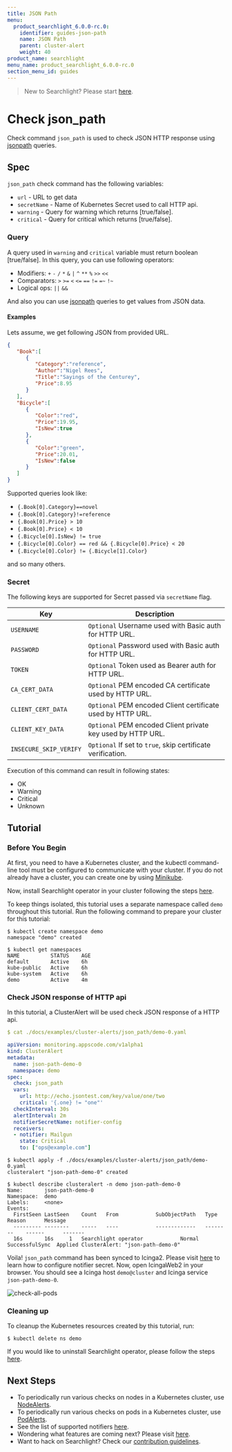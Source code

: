 ```yaml
---
title: JSON Path
menu:
  product_searchlight_6.0.0-rc.0:
    identifier: guides-json-path
    name: JSON Path
    parent: cluster-alert
    weight: 40
product_name: searchlight
menu_name: product_searchlight_6.0.0-rc.0
section_menu_id: guides
---
```


> New to Searchlight? Please start [here](/docs/concepts/README.md).

# Check json_path

Check command `json_path` is used to check JSON HTTP response using [jsonpath](https://kubernetes.io/docs/reference/kubectl/jsonpath/) queries.

## Spec
`json_path` check command has the following variables:

- `url` - URL to get data
- `secretName` - Name of Kubernetes Secret used to call HTTP api.
- `warning` - Query for warning which returns [true/false].
- `critical` - Query for critical which returns [true/false].

### Query

A query used in `warning` and `critical` variable must return boolean [true/false].
In this query, you can use following operators:

* Modifiers: `+` `-` `/` `*` `&` `|` `^` `**` `%` `>>` `<<`
* Comparators: `>` `>=` `<` `<=` `==` `!=` `=~` `!~`
* Logical ops: `||` `&&`

And also you can use [jsonpath](https://kubernetes.io/docs/reference/kubectl/jsonpath/) queries to get values from JSON data.

#### Examples

Lets assume, we get following JSON from provided URL.
```json
{
   "Book":[
      {
         "Category":"reference",
         "Author":"Nigel Rees",
         "Title":"Sayings of the Centurey",
         "Price":8.95
      }
   ],
   "Bicycle":[
      {
         "Color":"red",
         "Price":19.95,
         "IsNew":true
      },
      {
         "Color":"green",
         "Price":20.01,
         "IsNew":false
      }
   ]
}
```

Supported queries look like:

* `{.Book[0].Category}==novel`
* `{.Book[0].Category}!=reference`
* `{.Book[0].Price} > 10`
* `{.Book[0].Price} < 10`
* `{.Bicycle[0].IsNew} != true`
* `{.Bicycle[0].Color} == red && {.Bicycle[0].Price} < 20`
* `{.Bicycle[0].Color} != {.Bicycle[1].Color}`

and so many others.

### Secret

The following keys are supported for Secret passed via `secretName` flag.

| Key                    | Description                                                 |
-------------------------|-------------------------------------------------------------|
| `USERNAME`             | `Optional` Username used with Basic auth for HTTP URL.      |
| `PASSWORD`             | `Optional` Password used with Basic auth for HTTP URL.      |
| `TOKEN`                | `Optional` Token used as Bearer auth for HTTP URL.          |
| `CA_CERT_DATA`         | `Optional` PEM encoded CA certificate used by HTTP URL.     |
| `CLIENT_CERT_DATA`     | `Optional` PEM encoded Client certificate used by HTTP URL. |
| `CLIENT_KEY_DATA`      | `Optional` PEM encoded Client private key used by HTTP URL. |
| `INSECURE_SKIP_VERIFY` | `Optional` If set to `true`, skip certificate verification. |

Execution of this command can result in following states:

- OK
- Warning
- Critical
- Unknown


## Tutorial

### Before You Begin
At first, you need to have a Kubernetes cluster, and the kubectl command-line tool must be configured to communicate with your cluster. If you do not already have a cluster, you can create one by using [Minikube](https://github.com/kubernetes/minikube).

Now, install Searchlight operator in your cluster following the steps [here](/docs/setup/install.md).

To keep things isolated, this tutorial uses a separate namespace called `demo` throughout this tutorial. Run the following command to prepare your cluster for this tutorial:

```console
$ kubectl create namespace demo
namespace "demo" created

$ kubectl get namespaces
NAME          STATUS    AGE
default       Active    6h
kube-public   Active    6h
kube-system   Active    6h
demo          Active    4m
```


### Check JSON response of HTTP api
In this tutorial, a ClusterAlert will be used check JSON response of a HTTP api.

```yaml
$ cat ./docs/examples/cluster-alerts/json_path/demo-0.yaml

apiVersion: monitoring.appscode.com/v1alpha1
kind: ClusterAlert
metadata:
  name: json-path-demo-0
  namespace: demo
spec:
  check: json_path
  vars:
    url: http://echo.jsontest.com/key/value/one/two
    critical: '{.one} != "one"'
  checkInterval: 30s
  alertInterval: 2m
  notifierSecretName: notifier-config
  receivers:
  - notifier: Mailgun
    state: Critical
    to: ["ops@example.com"]
```

```console
$ kubectl apply -f ./docs/examples/cluster-alerts/json_path/demo-0.yaml
clusteralert "json-path-demo-0" created

$ kubectl describe clusteralert -n demo json-path-demo-0
Name:		json-path-demo-0
Namespace:	demo
Labels:		<none>
Events:
  FirstSeen	LastSeen	Count	From			SubObjectPath	Type		Reason		Message
  ---------	--------	-----	----			-------------	--------	------		-------
  16s		16s		1	Searchlight operator			Normal		SuccessfulSync	Applied ClusterAlert: "json-path-demo-0"
```

Voila! `json_path` command has been synced to Icinga2. Please visit [here](/docs/guides/notifiers.md) to learn how to configure notifier secret. Now, open IcingaWeb2 in your browser. You should see a Icinga host `demo@cluster` and Icinga service `json-path-demo-0`.

![check-all-pods](/docs/images/cluster-alerts/json_path/demo-0.png)


### Cleaning up
To cleanup the Kubernetes resources created by this tutorial, run:
```console
$ kubectl delete ns demo
```

If you would like to uninstall Searchlight operator, please follow the steps [here](/docs/setup/uninstall.md).


## Next Steps
 - To periodically run various checks on nodes in a Kubernetes cluster, use [NodeAlerts](/docs/concepts/alert-types/node-alert.md).
 - To periodically run various checks on pods in a Kubernetes cluster, use [PodAlerts](/docs/concepts/alert-types/pod-alert.md).
 - See the list of supported notifiers [here](/docs/guides/notifiers.md).
 - Wondering what features are coming next? Please visit [here](/docs/roadmap.md).
 - Want to hack on Searchlight? Check our [contribution guidelines](/docs/CONTRIBUTING.md).
